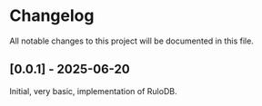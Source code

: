 # Changelog

All notable changes to this project will be documented in this file.

## [0.0.1] - 2025-06-20

Initial, very basic, implementation of RuloDB.
